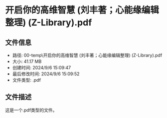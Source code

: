 ﻿# 开启你的高维智慧 (刘丰著；心能缘编辑整理) (Z-Library).pdf

## 文件信息
- 路径: 00-temp\开启你的高维智慧 (刘丰著；心能缘编辑整理) (Z-Library).pdf
- 大小: 41.17 MB
- 创建时间: 2024/9/6 15:09:47
- 最后修改时间: 2024/9/6 15:09:52
- 文件类型: .pdf

## 文件描述
这是一个.pdf类型的文件。

